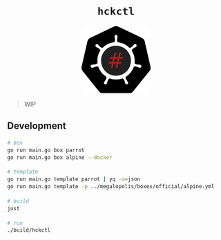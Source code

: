 <h1 align="center"><code>hckctl</code></h1>

<p align="center">
  <img width="160" src="docs/logo.svg" alt="logo">
</p>

<!--
The Cloud Native HaCKing Tool
-->

> WIP

## Development

```bash
# box
go run main.go box parrot
go run main.go box alpine --docker

# template
go run main.go template parrot | yq -o=json
go run main.go template -p ../megalopolis/boxes/official/alpine.yml

# build
just

# run
./build/hckctl
```
  